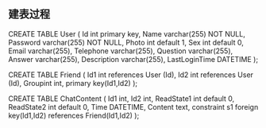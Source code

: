 ##  建表过程
CREATE TABLE User
(
Id int  primary key,
Name varchar(255) NOT NULL,
Password varchar(255) NOT NULL,
Photo int default 1,
Sex int default 0,
Email varchar(255),
Telephone varchar(255),
Question varchar(255),
Answer varchar(255),
Description varchar(255),
LastLoginTime  DATETIME
);

CREATE TABLE Friend
(
Id1 int references User (Id),
Id2 int references User (Id), 
Groupint int,
primary key(Id1,Id2)
);

CREATE TABLE ChatContent
(
Id1 int,
Id2 int, 
ReadState1 int default 0,
ReadState2 int default 0,
Time DATETIME,
Content text,
constraint s1 foreign key(Id1,Id2) references Friend(Id1,Id2)
);

